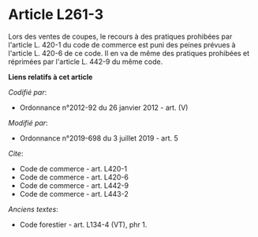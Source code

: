 # Article L261-3

Lors des ventes de coupes, le recours à des pratiques prohibées par l'article L. 420-1 du code de commerce est puni des
peines prévues à l'article L. 420-6 de ce code. Il en va de même des pratiques prohibées et réprimées par l'article L. 442-9
du même code.

**Liens relatifs à cet article**

_Codifié par_:

  - Ordonnance n°2012-92 du 26 janvier 2012 - art. (V)

_Modifié par_:

  - Ordonnance n°2019-698 du 3 juillet 2019 - art. 5

_Cite_:

  - Code de commerce - art. L420-1
  - Code de commerce - art. L420-6
  - Code de commerce - art. L442-9
  - Code de commerce - art. L443-2

_Anciens textes_:

  - Code forestier - art. L134-4 (VT), phr 1.
